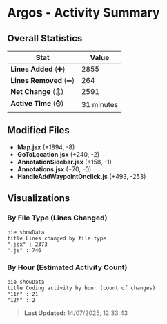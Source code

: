 # Argos - Activity Summary 

## Overall Statistics

| Stat                   | Value                                                             |
| ---------------------- | ----------------------------------------------------------------- |
| **Lines Added** (➕)   | 2855                                          |
| **Lines Removed** (➖) | 264                                        |
| **Net Change** (↕)    | 2591                |
| **Active Time** (⌚)   | 31 minutes |


## Modified Files
- **Map.jsx** (+1894, -8)
- **GoToLocation.jsx** (+240, -2)
- **AnnotationSidebar.jsx** (+158, -1)
- **Annotations.jsx** (+70, -0)
- **HandleAddWaypointOnclick.js** (+493, -253)

## Visualizations

### By File Type (Lines Changed)

```mermaid
pie showData
title Lines changed by file type
".jsx" : 2373
".js" : 746
```

### By Hour (Estimated Activity Count)

```mermaid
pie showData
title Coding activity by hour (count of changes)
"11h" : 21
"12h" : 2
```


> **Last Updated:** 14/07/2025, 12:33:43